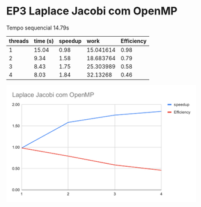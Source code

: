 # EP3 Laplace Jacobi com OpenMP

Tempo sequencial 14.79s

| threads   | time (s)  | speedup   | work          | Efficiency    |
| :--       | :--       | :--       | :--           | :--           |
| 1         | 15.04     | 0.98      | 15.041614     | 0.98          |
| 2         | 9.34      | 1.58      | 18.683764     | 0.79          |
| 3         | 8.43      | 1.75      | 25.303989     | 0.58          |
| 4         | 8.03      | 1.84      | 32.13268      | 0.46          |

![chart](./Laplace-Jacobi-OpenMP.svg)
